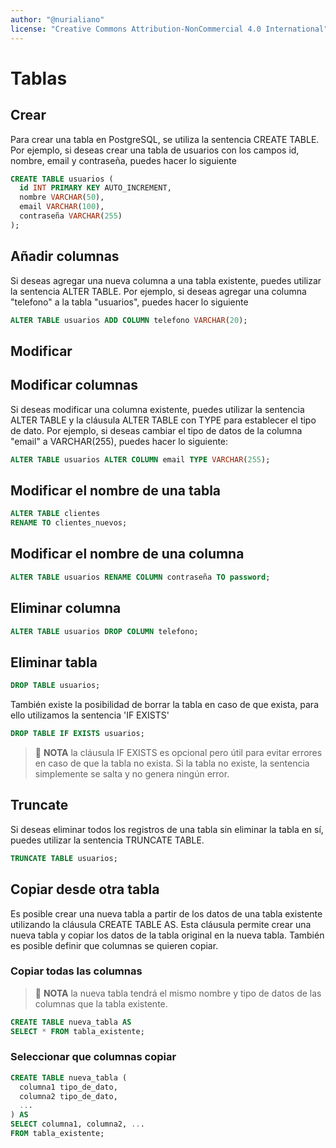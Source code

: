 ```yaml
---
author: "@nurialiano"
license: "Creative Commons Attribution-NonCommercial 4.0 International"
---
```


# Tablas

## Crear

Para crear una tabla en PostgreSQL, se utiliza la sentencia CREATE TABLE. Por ejemplo, si deseas crear una tabla de usuarios con los campos id, nombre, email y contraseña, puedes hacer lo siguiente

~~~sql
CREATE TABLE usuarios (
  id INT PRIMARY KEY AUTO_INCREMENT,
  nombre VARCHAR(50),
  email VARCHAR(100),
  contraseña VARCHAR(255)
);
~~~

## Añadir columnas

Si deseas agregar una nueva columna a una tabla existente, puedes utilizar la sentencia ALTER TABLE. Por ejemplo, si deseas agregar una columna "telefono" a la tabla "usuarios", puedes hacer lo siguiente

~~~sql
ALTER TABLE usuarios ADD COLUMN telefono VARCHAR(20);
~~~

## Modificar

## Modificar columnas

Si deseas modificar una columna existente, puedes utilizar la sentencia ALTER TABLE y la cláusula ALTER TABLE con TYPE para establecer el tipo de dato. Por ejemplo, si deseas cambiar el tipo de datos de la columna "email" a VARCHAR(255), puedes hacer lo siguiente:

~~~sql
ALTER TABLE usuarios ALTER COLUMN email TYPE VARCHAR(255);
~~~

## Modificar el nombre de una tabla

~~~sql
ALTER TABLE clientes
RENAME TO clientes_nuevos;
~~~

## Modificar el nombre de una columna

~~~sql
ALTER TABLE usuarios RENAME COLUMN contraseña TO password;
~~~

## Eliminar columna

~~~sql
ALTER TABLE usuarios DROP COLUMN telefono;
~~~

## Eliminar tabla

~~~sql
DROP TABLE usuarios;
~~~

También existe la posibilidad de borrar la tabla en caso de que exista, para ello utilizamos la sentencia 'IF EXISTS'

~~~sql
DROP TABLE IF EXISTS usuarios;
~~~

>:pencil: **NOTA** la cláusula IF EXISTS es opcional pero útil para evitar errores en caso de que la tabla no exista. Si la tabla no existe, la sentencia simplemente se salta y no genera ningún error.

## Truncate

Si deseas eliminar todos los registros de una tabla sin eliminar la tabla en sí, puedes utilizar la sentencia TRUNCATE TABLE.

~~~sql
TRUNCATE TABLE usuarios;
~~~

## Copiar desde otra tabla

Es posible crear una nueva tabla a partir de los datos de una tabla existente utilizando la cláusula CREATE TABLE AS. Esta cláusula permite crear una nueva tabla y copiar los datos de la tabla original en la nueva tabla. También es posible definir que columnas se quieren copiar.

### Copiar todas las columnas

>:pencil: **NOTA** la nueva tabla tendrá el mismo nombre y tipo de datos de las columnas que la tabla existente.

~~~sql
CREATE TABLE nueva_tabla AS
SELECT * FROM tabla_existente;
~~~

### Seleccionar que columnas copiar

~~~sql
CREATE TABLE nueva_tabla (
  columna1 tipo_de_dato,
  columna2 tipo_de_dato,
  ...
) AS
SELECT columna1, columna2, ...
FROM tabla_existente;
~~~
